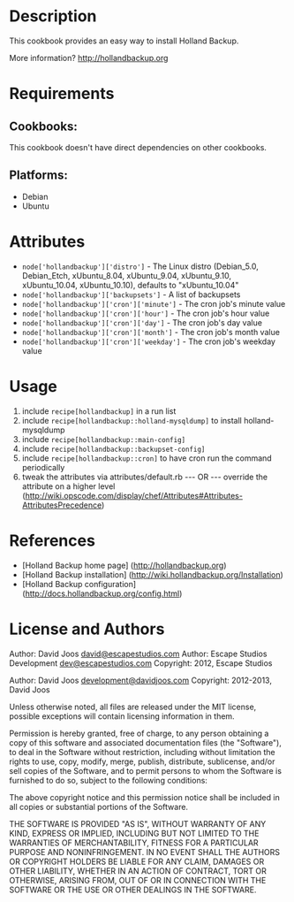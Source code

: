 Description
===========

This cookbook provides an easy way to install Holland Backup.

More information?
http://hollandbackup.org

Requirements
============

## Cookbooks:

This cookbook doesn't have direct dependencies on other cookbooks.

## Platforms:

* Debian
* Ubuntu

Attributes
==========

* `node['hollandbackup']['distro']` - The Linux distro (Debian_5.0, Debian_Etch, xUbuntu_8.04, xUbuntu_9.04, xUbuntu_9.10, xUbuntu_10.04, xUbuntu_10.10), defaults to "xUbuntu_10.04"
* `node['hollandbackup']['backupsets']` - A list of backupsets
* `node['hollandbackup']['cron']['minute']` - The cron job's minute value
* `node['hollandbackup']['cron']['hour']` - The cron job's hour value
* `node['hollandbackup']['cron']['day']` - The cron job's day value
* `node['hollandbackup']['cron']['month']` - The cron job's month value
* `node['hollandbackup']['cron']['weekday']` - The cron job's weekday value

Usage
=====

1. include `recipe[hollandbackup]` in a run list
2. include `recipe[hollandbackup::holland-mysqldump]` to install holland-mysqldump
3. include `recipe[hollandbackup::main-config]`
4. include `recipe[hollandbackup::backupset-config]`
5. include `recipe[hollandbackup::cron]` to have cron run the command periodically
6. tweak the attributes via attributes/default.rb
	--- OR ---
	override the attribute on a higher level (http://wiki.opscode.com/display/chef/Attributes#Attributes-AttributesPrecedence)

References
==========

* [Holland Backup home page] (http://hollandbackup.org)
* [Holland Backup installation] (http://wiki.hollandbackup.org/Installation)
* [Holland Backup configuration] (http://docs.hollandbackup.org/config.html)

License and Authors
===================

Author: David Joos <david@escapestudios.com>
Author: Escape Studios Development <dev@escapestudios.com>
Copyright: 2012, Escape Studios

Author: David Joos <development@davidjoos.com>
Copyright: 2012-2013, David Joos

Unless otherwise noted, all files are released under the MIT license,
possible exceptions will contain licensing information in them.

Permission is hereby granted, free of charge, to any person obtaining a copy
of this software and associated documentation files (the "Software"), to deal
in the Software without restriction, including without limitation the rights
to use, copy, modify, merge, publish, distribute, sublicense, and/or sell
copies of the Software, and to permit persons to whom the Software is
furnished to do so, subject to the following conditions:

The above copyright notice and this permission notice shall be included in
all copies or substantial portions of the Software.

THE SOFTWARE IS PROVIDED "AS IS", WITHOUT WARRANTY OF ANY KIND, EXPRESS OR
IMPLIED, INCLUDING BUT NOT LIMITED TO THE WARRANTIES OF MERCHANTABILITY,
FITNESS FOR A PARTICULAR PURPOSE AND NONINFRINGEMENT. IN NO EVENT SHALL THE
AUTHORS OR COPYRIGHT HOLDERS BE LIABLE FOR ANY CLAIM, DAMAGES OR OTHER
LIABILITY, WHETHER IN AN ACTION OF CONTRACT, TORT OR OTHERWISE, ARISING FROM,
OUT OF OR IN CONNECTION WITH THE SOFTWARE OR THE USE OR OTHER DEALINGS IN
THE SOFTWARE.